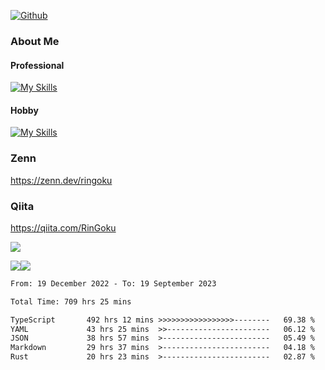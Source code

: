 [![Github](https://img.shields.io/github/followers/skyt-a?label=Follow&style=social)](https://github.com/skyt-a)

### About Me
#### Professional
[![My Skills](https://skillicons.dev/icons?i=react,ts,js,nodejs,java,graphql,firebase,githubactions&theme=light)](https://skillicons.dev)
#### Hobby
[![My Skills](https://skillicons.dev/icons?i=unity,rust,py&theme=light)](https://skillicons.dev)

### Zenn
https://zenn.dev/ringoku
### Qiita
https://qiita.com/RinGoku


![](https://github-profile-summary-cards.vercel.app/api/cards/profile-details?username=skyt-a&theme=default)

![](https://github-profile-summary-cards.vercel.app/api/cards/repos-per-language?username=skyt-a&theme=default)![](https://github-profile-summary-cards.vercel.app/api/cards/stats?username=RinGoku&theme=default)

<!--START_SECTION:waka-->

```txt
From: 19 December 2022 - To: 19 September 2023

Total Time: 709 hrs 25 mins

TypeScript       492 hrs 12 mins >>>>>>>>>>>>>>>>>--------   69.38 %
YAML             43 hrs 25 mins  >>-----------------------   06.12 %
JSON             38 hrs 57 mins  >------------------------   05.49 %
Markdown         29 hrs 37 mins  >------------------------   04.18 %
Rust             20 hrs 23 mins  >------------------------   02.87 %
```

<!--END_SECTION:waka-->
